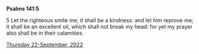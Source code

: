**Psalms 141:5**

5 Let the righteous smite me; it shall be a kindness: and let him reprove me; it shall be an excellent oil, which shall not break my head: for yet my prayer also shall be in their calamities.

[Thursday 22-September, 2022](https://t.me/s/daily_scripture)
